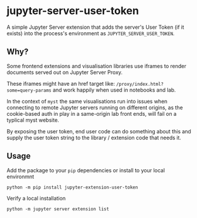 # jupyter-server-user-token

A simple Jupyter Server extension that adds the server's User Token (if it exists) into the process's environment as `JUPYTER_SERVER_USER_TOKEN`.

## Why?

Some frontend extensions and visualisation libraries use iframes to render documents served out on Jupyter Server Proxy.

These iframes might have an href target like: `/proxy/index.html?some=query-params` and work happily when used in notebooks and lab.

In the context of `myst` the same visualisations run into issues when connecting to remote Jupyter servers running on different origins, as the cookie-based auth in play in a same-origin lab front ends, will fail on a typlical myst website.

By exposing the user token, end user code can do something about this and supply the user token string to the library / extension code that needs it.

## Usage

Add the package to your `pip` dependencies or install to your local environmnt

```
python -m pip install jupyter-extension-user-token
```

Verify a local installation

```
python -m jupyter server extension list
```
